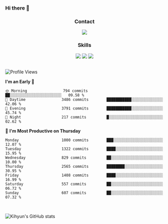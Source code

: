 ### Hi there 👋

<!--
**Key5771/Key5771** is a ✨ _special_ ✨ repository because its `README.md` (this file) appears on your GitHub profile.

Here are some ideas to get you started:

- 🔭 I’m currently working on ...
- 🌱 I’m currently learning ...
- 👯 I’m looking to collaborate on ...
- 🤔 I’m looking for help with ...
- 💬 Ask me about ...
- 📫 How to reach me: ...
- 😄 Pronouns: ...
- ⚡ Fun fact: ...
-->

<h3 align="center">Contact</h3>
<div align="center">
  <a href="mailto:ksj57715@gmail.com"><img src="https://img.shields.io/badge/Gmail-D14836?style=for-the-badge&logo=gmail&logoColor=white"/></a>
</div>

<h3 align="center">Skills</h3>
<div align="center">
  <img src="https://img.shields.io/badge/iOS-000000?style=for-the-badge&logo=ios&logoColor=white"/>
  <img src="https://img.shields.io/badge/Swift-FA7343?style=for-the-badge&logo=swift&logoColor=white"/>
  <img src="https://img.shields.io/badge/Xcode-007ACC?style=for-the-badge&logo=Xcode&logoColor=white"/>
</div>

<br>

<!--START_SECTION:waka-->
![Profile Views](http://img.shields.io/badge/Profile%20Views-0-blue)

**I'm an Early 🐤** 

```text
🌞 Morning                794 commits         ██░░░░░░░░░░░░░░░░░░░░░░░   09.58 % 
🌆 Daytime                3486 commits        ███████████░░░░░░░░░░░░░░   42.06 % 
🌃 Evening                3791 commits        ███████████░░░░░░░░░░░░░░   45.74 % 
🌙 Night                  217 commits         █░░░░░░░░░░░░░░░░░░░░░░░░   02.62 % 
```
📅 **I'm Most Productive on Thursday** 

```text
Monday                   1000 commits        ███░░░░░░░░░░░░░░░░░░░░░░   12.07 % 
Tuesday                  1322 commits        ████░░░░░░░░░░░░░░░░░░░░░   15.95 % 
Wednesday                829 commits         ██░░░░░░░░░░░░░░░░░░░░░░░   10.00 % 
Thursday                 2565 commits        ████████░░░░░░░░░░░░░░░░░   30.95 % 
Friday                   1408 commits        ████░░░░░░░░░░░░░░░░░░░░░   16.99 % 
Saturday                 557 commits         ██░░░░░░░░░░░░░░░░░░░░░░░   06.72 % 
Sunday                   607 commits         ██░░░░░░░░░░░░░░░░░░░░░░░   07.32 % 
```



<!--END_SECTION:waka-->

<br>


![Kihyun's GitHub stats](https://github-readme-stats.vercel.app/api?username=key5771&show_icons=true&theme=radical)
